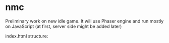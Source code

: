 # nmc

Preliminary work on new idle game.
It will use Phaser engine and run mostly on JavaScript (at first, server side might be added later)

index.html structure:

<!doctype html>
<html>
    <head>
        <meta charset="UTF-8" />
        <title>hello phaser!</title>
		<script src="https://ajax.googleapis.com/ajax/libs/jquery/3.1.1/jquery.min.js"></script>
        <script src="phaser/v2/build/phaser.min.js"></script>
        <script src="nmc/js/Core.js"></script>
    </head>
    <body>
    </body>
</html>
